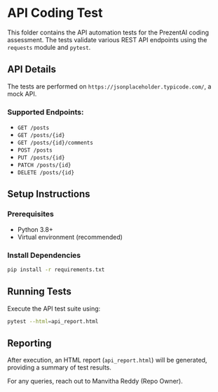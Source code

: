 # API Coding Test

This folder contains the API automation tests for the PrezentAI coding assessment. The tests validate various REST API endpoints using the `requests` module and `pytest`.

## API Details
The tests are performed on `https://jsonplaceholder.typicode.com/`, a mock API.

### Supported Endpoints:
- `GET /posts`
- `GET /posts/{id}`
- `GET /posts/{id}/comments`
- `POST /posts`
- `PUT /posts/{id}`
- `PATCH /posts/{id}`
- `DELETE /posts/{id}`

## Setup Instructions

### Prerequisites
- Python 3.8+
- Virtual environment (recommended)

### Install Dependencies
```bash
pip install -r requirements.txt
```

## Running Tests
Execute the API test suite using:
```bash
pytest --html=api_report.html
```

## Reporting
After execution, an HTML report (`api_report.html`) will be generated, providing a summary of test results.

For any queries, reach out to Manvitha Reddy (Repo Owner).

